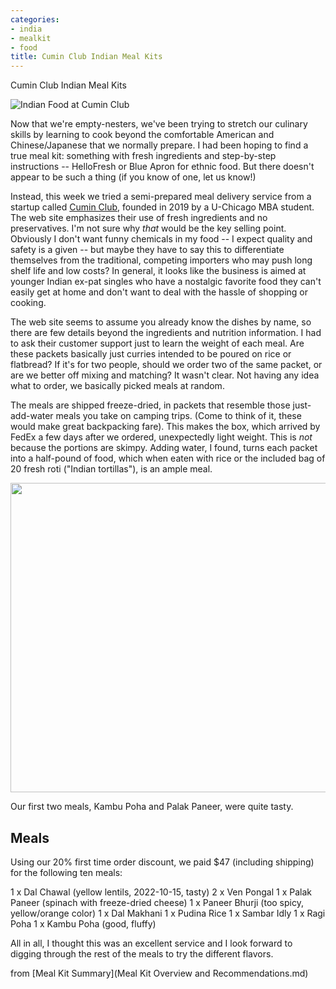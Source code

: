 ```yaml
---
categories:
- india
- mealkit
- food
title: Cumin Club Indian Meal Kits
---
```


Cumin Club Indian Meal Kits

![Indian Food at Cumin Club](https://d1fdloi71mui9q.cloudfront.net/uNa2oAcHS4avFDXy1ZeX_NSHP8dWwEiY480Yz)

Now that we're empty-nesters, we've been trying to stretch our culinary skills by learning to cook beyond the comfortable American and Chinese/Japanese that we normally prepare. I had been hoping to find a true meal kit: something with fresh ingredients and step-by-step instructions -- HelloFresh or Blue Apron for ethnic food. But there doesn't appear to be such a thing (if you know of one, let us know!)

Instead, this week we tried a semi-prepared meal delivery service from a startup called [Cumin Club](https://www.thecuminclub.com/), founded in 2019 by a U-Chicago MBA student. The web site emphasizes their use of fresh ingredients and no preservatives.  I'm not sure why *that* would be the key selling point.  Obviously I don't want funny chemicals in my food -- I expect quality and safety is a given -- but maybe they have to say this to  differentiate themselves from the traditional, competing importers who may push long shelf life and low costs? In general, it looks like the business is aimed at younger Indian ex-pat singles who have a nostalgic favorite food they can't easily get at home and don't want to deal with the hassle of shopping or cooking. 

The web site seems to assume you already know the dishes by name, so there are few details beyond the ingredients and nutrition information. I had to ask their customer support just to learn the weight of each meal. Are these packets basically just curries intended to be poured on rice or flatbread? If it's for two people, should we order two of the same packet, or are we better off mixing and matching? It wasn't clear. Not having any idea what to order, we basically picked meals at random. 

The meals are shipped freeze-dried, in packets that resemble those just-add-water meals you take on camping trips. (Come to think of it, these would make great backpacking fare).  This makes the box, which arrived by FedEx a few days after we ordered, unexpectedly light weight. This is *not* because the portions are skimpy. Adding water, I found, turns each packet into a half-pound of food, which when eaten with rice or the included bag of 20 fresh roti ("Indian tortillas"), is an ample meal.


<img src="https://sat02pap004files.storage.live.com/y4mNfldPG3IpaCV_JIuxwjfKGDZlb3emcJuzwsRYRLLhwdqrlv1MpCKYDJR7eAM2nZPpyK4ZtHcP_2xWd_HFn3vSr3aAnZCRsncEeKUdtEM69bxlR-dyh0pKiLZxF2vhok_yGV_zlZLzxJ_8K3qmFJq_6HBvCTeXWmGoNECm-zKi4aJ_AFSynjYv8ukJ-pXdsjq?width=660&height=495&cropmode=none" width="660" height="495" /> 


Our first two meals, Kambu Poha and Palak Paneer, were quite tasty.



## Meals 
Using our 20% first time order discount, we paid $47 (including shipping) for the following ten meals:

1 x Dal Chawal  (yellow lentils, 2022-10-15, tasty)
2 x Ven Pongal
1 x Palak Paneer (spinach with freeze-dried cheese)
1 x Paneer Bhurji  (too spicy, yellow/orange color)
1 x Dal Makhani
1 x Pudina Rice
1 x Sambar Idly
1 x Ragi Poha
1 x Kambu Poha (good, fluffy)

All in all, I thought this was an excellent service and I look forward to digging through the rest of the meals to try the different flavors. 


from  [Meal Kit Summary](Meal Kit Overview and Recommendations.md)
